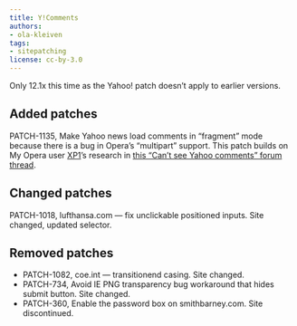```yaml
---
title: Y!Comments
authors:
- ola-kleiven
tags:
- sitepatching
license: cc-by-3.0
---
```


Only 12.1x this time as the Yahoo! patch doesn’t apply to earlier versions.

## Added patches

PATCH-1135, Make Yahoo news load comments in “fragment” mode because there is a bug in Opera’s “multipart” support. This patch builds on My Opera user [XP1][1]’s research in [this “Can’t see Yahoo comments” forum thread][2].

[1]: http://my.opera.com/XP1/
[2]: http://my.opera.com/community/forums/topic.dml?id=1640352

## Changed patches

PATCH-1018, lufthansa.com — fix unclickable positioned inputs. Site changed, updated selector.

## Removed patches

- PATCH-1082, coe.int — transitionend casing. Site changed.
- PATCH-734, Avoid IE PNG transparency bug workaround that hides submit button. Site changed.
- PATCH-360, Enable the password box on smithbarney.com. Site discontinued.
